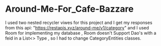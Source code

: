 # Around-Me-For_Cafe-Bazzare
I used two nested recycler viwes for this project and I get my responses from this api: "https://restapis.xyz/around-me/v1/category"
and I used Room for implementing my database , Room doesn't Support Dao's with a feid in a List<> Type , so I had to change CategoryEntities classes.

